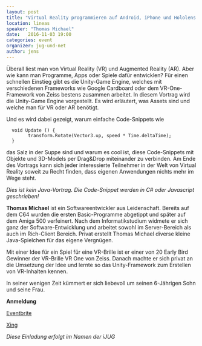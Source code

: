 ```yaml
---
layout: post
title: "Virtual Reality programmieren auf Android, iPhone und Hololens mit Hilfe des Unity-Frameworks"
location: lineas
speaker: "Thomas Michael" 
date:   2016-11-03 19:00
categories: event
organizer: jug-und-net
author: jens
---
```


Überall liest man von Virtual Reality (VR) und Augmented Reality (AR). Aber wie kann man Programme, Apps oder Spiele 
dafür entwicklen?
Für einen schnellen Einstieg gibt es die Unity-Game Engine, 
welches mit verschiedenen Frameworks wie Google Cardboard oder dem VR-One-Framework 
von Zeiss bestens zusammen arbeitet.
In diesem Vortrag wird die Unity-Game Engine vorgestellt. Es wird erläutert, was Assets sind und welche 
man für VR oder AR benötigt.
 
Und es wird dabei gezeigt,  warum einfache Code-Snippets wie

      void Update () {
            transform.Rotate(Vector3.up, speed * Time.deltaTime);
      }

das Salz in der Suppe sind und warum es cool ist, diese Code-Snippets mit Objekte und 3D-Models per Drag&Drop 
miteinander zu verbinden.
Am Ende des Vortrags kann sich jeder interessierte Teilnehmer in der Welt von Virtual 
Reality soweit zu Recht finden, dass eigenen Anwendungen nichts mehr im Wege steht.

*Dies ist kein Java-Vortrag. Die Code-Snippet werden in C# oder Javascript geschrieben!*
 
**Thomas Michael** ist ein Softwareentwickler aus Leidenschaft. Bereits auf dem C64 wurden die ersten Basic-Programme 
abgetippt und später auf dem Amiga 500 verfeinert.
Nach dem Informatikstudium widmete er sich ganz der Software-Entwicklung und arbeitet sowohl im Server-Bereich als 
auch im Rich-Client Bereich.
Privat erstellt Thomas Michael diverse kleine Java-Spielchen für das eigene Vergnügen.
 
Mit einer Idee für ein Spiel für eine VR-Brille ist er  einer von 20 Early Bird Gewinner der VR-Brille VR One von Zeiss. 
Danach machte er sich privat an die Umsetzung der Idee und lernte so das Unity-Framework zum Erstellen von VR-Inhalten kennen.
 
In seiner wenigen Zeit kümmert er sich liebevoll um seinen 6-Jährigen Sohn und seine Frau.

**Anmeldung**

[Eventbrite](https://www.eventbrite.de/e/virtual-reality-programmieren-mit-dem-unity-framework-tickets-27887954623)

[Xing](https://www.xing.com/events/virtual-reality-programmieren-unity-framework-1729761)

*Diese Einladung erfolgt im Namen der iJUG*
